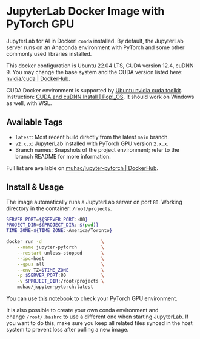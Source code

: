 # JupyterLab Docker Image with PyTorch GPU

JupyterLab for AI in Docker! `conda` installed. By default, the JupyterLab server runs on an Anaconda environment with PyTorch and some other commonly used libraries installed.

This docker configuration is Ubuntu 22.04 LTS, CUDA version 12.4, cuDNN 9. You may change the base system and the CUDA version listed here: [nvidia/cuda | DockerHub](https://hub.docker.com/r/nvidia/cuda/tags?page=1).

CUDA Docker environment is supported by [Ubuntu nvidia cuda toolkit](https://packages.ubuntu.com/jammy/amd64/nvidia-cuda-toolkit). Instruction: [CUDA and cuDNN Install | Pop!_OS](https://support.system76.com/articles/cuda/). It should work on Windows as well, with WSL.

## Available Tags

- `latest`: Most recent build directly from the latest `main` branch.
- `v2.x.x`: JupyterLab installed with PyTorch GPU version `2.x.x`.
- Branch names: Snapshots of the project environment; refer to the branch README for more information.

Full list are available on [muhac/jupyter-pytorch | DockerHub](https://hub.docker.com/r/muhac/jupyter-pytorch).

## Install & Usage

The image automatically runs a JupyterLab server on port `80`. Working directory in the container: `/root/projects`.

```bash
SERVER_PORT=${SERVER_PORT:-80}
PROJECT_DIR=${PROJECT_DIR:-$(pwd)}
TIME_ZONE=${TIME_ZONE:-America/Toronto}

docker run -d                      \
    --name jupyter-pytorch         \
    --restart unless-stopped       \
    --ipc=host                     \
    --gpus all                     \
    --env TZ=$TIME_ZONE            \
    -p $SERVER_PORT:80             \
    -v $PROJECT_DIR:/root/projects \
    muhac/jupyter-pytorch:latest
```

You can use [this notebook](JupyterLabConfig/notebooks/PyTorchGPU.ipynb) to check your PyTorch GPU environment.

It is also possible to create your own conda environment and change `/root/.bashrc` to use a different one when starting JupyterLab. If you want to do this, make sure you keep all related files synced in the host system to prevent loss after pulling a new image.
